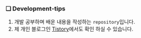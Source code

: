 ### ❏ Development-tips
1. 개발 공부하며 배운 내용을 작성하는 `repository`입니다.
2. 제 개인 블로그인 <a href='https://ywtechit.tistory.com/'>Tistory</a>에서도 확인 하실 수 있습니다.